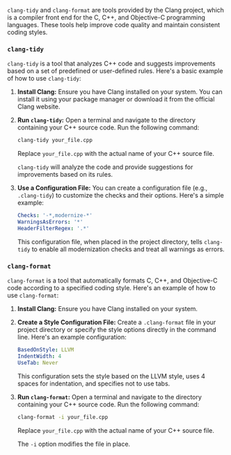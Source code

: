 `clang-tidy` and `clang-format` are tools provided by the Clang project, which is a compiler front end for the C, C++, and Objective-C programming languages. These tools help improve code quality and maintain consistent coding styles.

### `clang-tidy`

`clang-tidy` is a tool that analyzes C++ code and suggests improvements based on a set of predefined or user-defined rules. Here's a basic example of how to use `clang-tidy`:

1. **Install Clang:**
   Ensure you have Clang installed on your system. You can install it using your package manager or download it from the official Clang website.

2. **Run `clang-tidy`:**
   Open a terminal and navigate to the directory containing your C++ source code. Run the following command:

   ```bash
   clang-tidy your_file.cpp
   ```

   Replace `your_file.cpp` with the actual name of your C++ source file.

   `clang-tidy` will analyze the code and provide suggestions for improvements based on its rules.

3. **Use a Configuration File:**
   You can create a configuration file (e.g., `.clang-tidy`) to customize the checks and their options. Here's a simple example:

   ```yaml
   Checks: '-*,modernize-*'
   WarningsAsErrors: '*'
   HeaderFilterRegex: '.*'
   ```

   This configuration file, when placed in the project directory, tells `clang-tidy` to enable all modernization checks and treat all warnings as errors.

### `clang-format`

`clang-format` is a tool that automatically formats C, C++, and Objective-C code according to a specified coding style. Here's an example of how to use `clang-format`:

1. **Install Clang:**
   Ensure you have Clang installed on your system.

2. **Create a Style Configuration File:**
   Create a `.clang-format` file in your project directory or specify the style options directly in the command line. Here's an example configuration:

   ```yaml
   BasedOnStyle: LLVM
   IndentWidth: 4
   UseTab: Never
   ```

   This configuration sets the style based on the LLVM style, uses 4 spaces for indentation, and specifies not to use tabs.

3. **Run `clang-format`:**
   Open a terminal and navigate to the directory containing your C++ source code. Run the following command:

   ```bash
   clang-format -i your_file.cpp
   ```

   Replace `your_file.cpp` with the actual name of your C++ source file.

   The `-i` option modifies the file in place.
